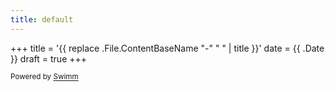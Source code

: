 ```yaml
---
title: default
---
```

\+++ title = '{{ replace .File.ContentBaseName "-" " " | title }}' date = {{ .Date }} draft = true +++

<SwmMeta version="3.0.0"><sup>Powered by [Swimm](https://app.swimm.io/)</sup></SwmMeta>
